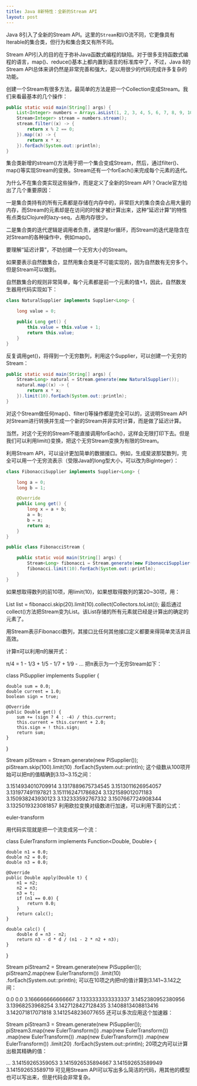 ```yaml
---
title: Java 8新特性：全新的Stream API
layout: post
---
```


Java 8引入了全新的Stream API。这里的`Stream`和I/O流不同，它更像具有Iterable的集合类，但行为和集合类又有所不同。

Stream API引入的目的在于弥补Java函数式编程的缺陷。对于很多支持函数式编程的语言，map()、reduce()基本上都内置到语言的标准库中了，不过，Java 8的Stream API总体来讲仍然是非常完善和强大，足以用很少的代码完成许多复杂的功能。

创建一个Stream有很多方法，最简单的方法是把一个Collection变成Stream。我们来看最基本的几个操作：

```java
public static void main(String[] args) {
    List<Integer> numbers = Arrays.asList(1, 2, 3, 4, 5, 6, 7, 8, 9, 10);
    Stream<Integer> stream = numbers.stream();
    stream.filter((x) -> {
        return x % 2 == 0;
    }).map((x) -> {
        return x * x;
    }).forEach(System.out::println);
}
```

集合类新增的stream()方法用于把一个集合变成Stream，然后，通过filter()、map()等实现Stream的变换。Stream还有一个forEach()来完成每个元素的迭代。

为什么不在集合类实现这些操作，而是定义了全新的Stream API？Oracle官方给出了几个重要原因：

一是集合类持有的所有元素都是存储在内存中的，非常巨大的集合类会占用大量的内存，而Stream的元素却是在访问的时候才被计算出来，这种“延迟计算”的特性有点类似Clojure的lazy-seq，占用内存很少。

二是集合类的迭代逻辑是调用者负责，通常是for循环，而Stream的迭代是隐含在对Stream的各种操作中，例如map()。

要理解“延迟计算”，不妨创建一个无穷大小的Stream。

如果要表示自然数集合，显然用集合类是不可能实现的，因为自然数有无穷多个。但是Stream可以做到。

自然数集合的规则非常简单，每个元素都是前一个元素的值+1，因此，自然数发生器用代码实现如下：


```java
class NaturalSupplier implements Supplier<Long> {

    long value = 0;

    public Long get() {
        this.value = this.value + 1;
        return this.value;
    }
}
```

反复调用get()，将得到一个无穷数列，利用这个Supplier，可以创建一个无穷的Stream：

```java
public static void main(String[] args) {
    Stream<Long> natural = Stream.generate(new NaturalSupplier());
    natural.map((x) -> {
        return x * x;
    }).limit(10).forEach(System.out::println);
}
```

对这个Stream做任何map()、filter()等操作都是完全可以的，这说明Stream API对Stream进行转换并生成一个新的Stream并非实时计算，而是做了延迟计算。

当然，对这个无穷的Stream不能直接调用forEach()，这样会无限打印下去。但是我们可以利用limit()变换，把这个无穷Stream变换为有限的Stream。

利用Stream API，可以设计更加简单的数据接口。例如，生成斐波那契数列，完全可以用一个无穷流表示（受限Java的long型大小，可以改为BigInteger）：

```java
class FibonacciSupplier implements Supplier<Long> {

    long a = 0;
    long b = 1;

    @Override
    public Long get() {
        long x = a + b;
        a = b;
        b = x;
        return a;
    }
}
```

```java
public class FibonacciStream {

    public static void main(String[] args) {
        Stream<Long> fibonacci = Stream.generate(new FibonacciSupplier());
        fibonacci.limit(10).forEach(System.out::println);
    }
}
```
如果想取得数列的前10项，用limit(10)，如果想取得数列的第20~30项，用：

List<Long> list = fibonacci.skip(20).limit(10).collect(Collectors.toList());
最后通过collect()方法把Stream变为List。该List存储的所有元素就已经是计算出的确定的元素了。

用Stream表示Fibonacci数列，其接口比任何其他接口定义都要来得简单灵活并且高效。

计算π可以利用π的展开式：

π/4 = 1 - 1/3 + 1/5 - 1/7 + 1/9 - ...
把π表示为一个无穷Stream如下：

class PiSupplier implements Supplier<Double> {

    double sum = 0.0;
    double current = 1.0;
    boolean sign = true;

    @Override
    public Double get() {
        sum += (sign ? 4 : -4) / this.current;
        this.current = this.current + 2.0;
        this.sign = ! this.sign;
        return sum;
    }
}

Stream<Double> piStream = Stream.generate(new PiSupplier());
piStream.skip(100).limit(10)
        .forEach(System.out::println);
这个级数从100项开始可以把π的值精确到3.13~3.15之间：

3.1514934010709914
3.1317889675734545
3.1513011626954057
3.131977491197821
3.1511162471786824
3.1321589012071183
3.150938243930123
3.132333592767332
3.1507667724908344
3.1325019323081857
利用欧拉变换对级数进行加速，可以利用下面的公式：

euler-transform

用代码实现就是把一个流变成另一个流：

class EulerTransform implements Function<Double, Double> {

    double n1 = 0.0;
    double n2 = 0.0;
    double n3 = 0.0;

    @Override
    public Double apply(Double t) {
        n1 = n2;
        n2 = n3;
        n3 = t;
        if (n1 == 0.0) {
            return 0.0;
        }
        return calc();
    }

    double calc() {
        double d = n3 - n2;
        return n3 - d * d / (n1 - 2 * n2 + n3);
    }
}

Stream<Double> piStream2 = Stream.generate(new PiSupplier());
piStream2.map(new EulerTransform())
         .limit(10)
         .forEach(System.out::println);
可以在10项之内把π的值计算到3.141~3.142之间：

0.0
0.0
3.166666666666667
3.1333333333333337
3.1452380952380956
3.13968253968254
3.1427128427128435
3.1408813408813416
3.142071817071818
3.1412548236077655
还可以多次应用这个加速器：

Stream<Double> piStream3 = Stream.generate(new PiSupplier());
piStream3.map(new EulerTransform())
         .map(new EulerTransform())
         .map(new EulerTransform())
         .map(new EulerTransform())
         .map(new EulerTransform())
         .limit(20)
         .forEach(System.out::println);
20项之内可以计算出极其精确的值：

...
3.14159265359053
3.1415926535894667
3.141592653589949
3.141592653589719
可见用Stream API可以写出多么简洁的代码，用其他的模型也可以写出来，但是代码会非常复杂。
